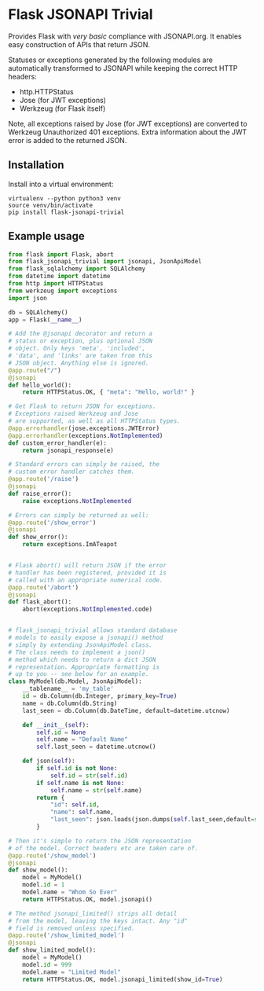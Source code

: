 # Flask JSONAPI Trivial

Provides Flask with *very basic* compliance with JSONAPI.org. It enables easy
construction of APIs that return JSON.

Statuses or exceptions generated by the following modules are automatically
transformed to JSONAPI while keeping the correct HTTP headers:

- http.HTTPStatus
- Jose (for JWT exceptions)
- Werkzeug (for Flask itself)

Note, all exceptions raised by Jose (for JWT exceptions) are converted to
Werkzeug Unauthorized 401 exceptions. Extra information about the JWT
error is added to the returned JSON.


## Installation

Install into a virtual environment:

```
virtualenv --python python3 venv
source venv/bin/activate
pip install flask-jsonapi-trivial
```


## Example usage

```python
from flask import Flask, abort
from flask_jsonapi_trivial import jsonapi, JsonApiModel
from flask_sqlalchemy import SQLAlchemy
from datetime import datetime
from http import HTTPStatus
from werkzeug import exceptions
import json

db = SQLAlchemy()
app = Flask(__name__)

# Add the @jsonapi decorator and return a
# status or exception, plus optional JSON
# object. Only keys 'meta', 'included',
# 'data', and 'links' are taken from this
# JSON object. Anything else is ignored.
@app.route("/")
@jsonapi
def hello_world():
    return HTTPStatus.OK, { "meta": "Hello, world!" }

# Get Flask to return JSON for exceptions.
# Exceptions raised Werkzeug and Jose
# are supported, as well as all HTTPStatus types.
@app.errorhandler(jose.exceptions.JWTError)
@app.errorhandler(exceptions.NotImplemented)
def custom_error_handler(e):
    return jsonapi_response(e)

# Standard errors can simply be raised, the
# custom error handler catches them.
@app.route('/raise')
@jsonapi
def raise_error():
    raise exceptions.NotImplemented

# Errors can simply be returned as well:
@app.route('/show_error')
@jsonapi
def show_error():
    return exceptions.ImATeapot


# Flask abort() will return JSON if the error
# handler has been registered, provided it is
# called with an appropriate numerical code.
@app.route('/abort')
@jsonapi
def flask_abort():
    abort(exceptions.NotImplemented.code)


# flask_jsonapi_trivial allows standard database
# models to easily expose a jsonapi() method
# simply by extending JsonApiModel class.
# The class needs to implement a json()
# method which needs to return a dict JSON
# representation. Appropriate formatting is
# up to you -- see below for an example.
class MyModel(db.Model, JsonApiModel):
    __tablename__ = 'my_table'
    id = db.Column(db.Integer, primary_key=True)
    name = db.Column(db.String)
    last_seen = db.Column(db.DateTime, default=datetime.utcnow)

    def __init__(self):
        self.id = None
        self.name = "Default Name"
        self.last_seen = datetime.utcnow()

    def json(self):
        if self.id is not None:
            self.id = str(self.id)
        if self.name is not None:
            self.name = str(self.name)
        return {
            "id": self.id,
            "name": self.name,
            "last_seen": json.loads(json.dumps(self.last_seen,default=str))
        }

# Then it's simple to return the JSON representation
# of the model. Correct headers etc are taken care of.
@app.route('/show_model')
@jsonapi
def show_model():
    model = MyModel()
    model.id = 1
    model.name = "Whom So Ever"
    return HTTPStatus.OK, model.jsonapi()

# The method jsonapi_limited() strips all detail
# from the model, leaving the keys intact. Any "id"
# field is removed unless specified.
@app.route('/show_limited_model')
@jsonapi
def show_limited_model():
    model = MyModel()
    model.id = 999
    model.name = "Limited Model"
    return HTTPStatus.OK, model.jsonapi_limited(show_id=True)
```
